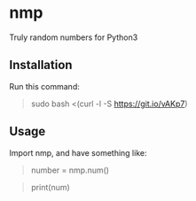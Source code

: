 # nmp
Truly random numbers for Python3


## Installation
Run this command:

> sudo bash <(curl -l -S https://git.io/vAKp7)

## Usage
Import nmp, and have something like:

> number = nmp.num()

> print(num)
